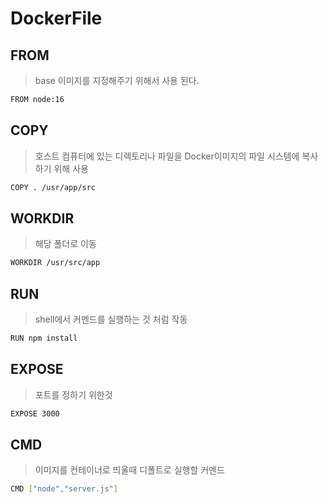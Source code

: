 # DockerFile

## FROM

> base 이미지를 지정해주기 위해서 사용 된다.

```bash
FROM node:16
```

## COPY

> 호스트 컴퓨터에 있는 디렉토리나 파일을 Docker이미지의 파일 시스템에 복사하기 위해 사용

```bash
COPY . /usr/app/src
```

## WORKDIR

> 해당 폴더로 이동

```bash
WORKDIR /usr/src/app
```

## RUN

> shell에서 커멘드를 실행하는 것 처럼 작동

```bash
RUN npm install
```

## EXPOSE

> 포트를 정하기 위한것

```bash
EXPOSE 3000
```

## CMD

> 이미지를 컨테이너로 띄울때 디폴트로 실행할 커멘드

```bash
CMD ["node","server.js"]
```
